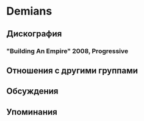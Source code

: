 # Demians



## Дискография

### "Building An Empire" 2008, Progressive




## Отношения с другими группами


## Обсуждения


## Упоминания

